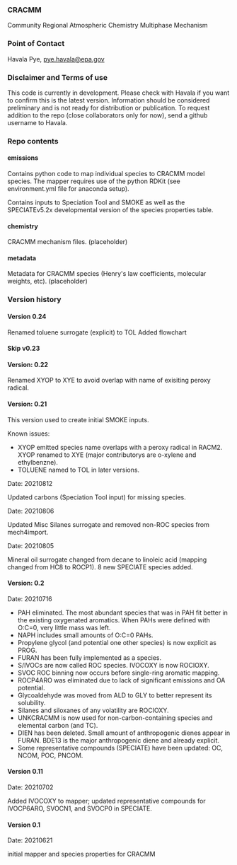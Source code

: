 ### CRACMM
Community Regional Atmospheric Chemistry Multiphase Mechanism

### Point of Contact
Havala Pye, pye.havala@epa.gov

### Disclaimer and Terms of use
This code is currently in development. Please check with Havala if you want to confirm this is the latest version. Information should be considered preliminary and is not ready for distribution or publication. To request addition to the repo (close collaborators only for now), send a github username to Havala.

### Repo contents

#### emissions
Contains python code to map individual species to CRACMM model species. The mapper requires use of the python RDKit (see environment.yml file for anaconda setup).

Contains inputs to Speciation Tool and SMOKE as well as the SPECIATEv5.2x developmental version of the species properties table.

#### chemistry
CRACMM mechanism files. (placeholder)

#### metadata
Metadata for CRACMM species (Henry's law coefficients, molecular weights, etc). (placeholder)

### Version history

#### Version 0.24 
Renamed toluene surrogate (explicit) to TOL
Added flowchart

#### Skip v0.23

#### Version: 0.22
Renamed XYOP to XYE to avoid overlap with name of exisiting peroxy radical.

#### Version: 0.21

This version used to create initial SMOKE inputs.

Known issues: 
- XYOP emitted species name overlaps with a peroxy radical in RACM2. XYOP renamed to XYE (major contributorys are o-xylene and ethylbenzne).
- TOLUENE named to TOL in later versions.

Date: 20210812

Updated carbons (Speciation Tool input) for missing species.

Date: 20210806

Updated Misc Silanes surrogate and removed non-ROC species from mech4import.

Date: 20210805

Mineral oil surrogate changed from decane to linoleic acid (mapping changed from HC8 to ROCP1). 8 new SPECIATE species added.


#### Version: 0.2
Date: 20210716

* PAH eliminated. The most abundant species that was in PAH fit better in the existing oxygenated aromatics. When PAHs were defined with O:C=0, very little mass was left. 
* NAPH includes small amounts of O:C=0 PAHs.
* Propylene glycol (and potential one other species) is now explicit as PROG.
* FURAN has been fully implemented as a species.
* S/IVOCs are now called ROC species. IVOCOXY is now ROCIOXY.
* SVOC ROC binning now occurs before single-ring aromatic mapping.
* ROCP4ARO was eliminated due to lack of significant emissions and OA potential.
* Glycoaldehyde was moved from ALD to GLY to better represent its solubility.
* Silanes and siloxanes of any volatility are ROCIOXY.
* UNKCRACMM is now used for non-carbon-containing species and elemental carbon (and TC).
* DIEN has been deleted. Small amount of anthropogenic dienes appear in FURAN. BDE13 is the major anthropogenic diene and already explicit.
* Some representative compounds (SPECIATE) have been updated: OC, NCOM, POC, PNCOM.


#### Version 0.11
Date: 20210702

Added IVOCOXY to mapper; updated representative compounds for IVOCP6ARO, SVOCN1, and SVOCP0 in SPECIATE.

#### Version 0.1 
Date: 20210621

initial mapper and species properties for CRACMM
